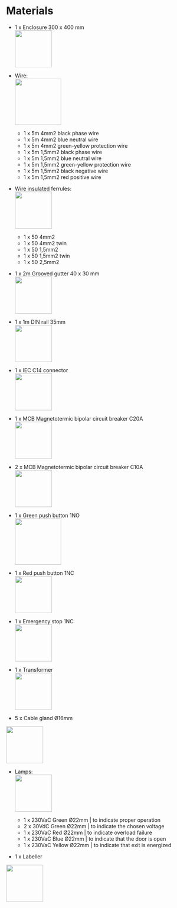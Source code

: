 # Materials

- 1 x Enclosure 300 x 400 mm  
  <img src="../pictures/enclosure.png" width="100"/>  

- Wire:  
  <img src="../pictures/cable.png" width="125"/>  
    - 1 x 5m 4mm2 black phase wire  
    - 1 x 5m 4mm2 blue neutral wire  
    - 1 x 5m 4mm2 green-yellow protection wire  
    - 1 x 5m 1,5mm2 black phase wire  
    - 1 x 5m 1,5mm2 blue neutral wire  
    - 1 x 5m 1,5mm2 green-yellow protection wire
    - 1 x 5m 1,5mm2 black negative wire  
    - 1 x 5m 1,5mm2 red positive wire  
    
- Wire insulated ferrules:  
  <img src="../pictures/puntera-hueca-aislada-doble.png" width="100"/>  
    - 1 x 50 4mm2  
    - 1 x 50 4mm2 twin  
    - 1 x 50 1,5mm2  
    - 1 x 50 1,5mm2 twin  
    - 1 x 50 2,5mm2  
        
- 1 x 2m Grooved gutter 40 x 30 mm  
  <img src="../pictures/canaleta-ranurada.png" width="100"/>  
  
- 1 x 1m DIN rail 35mm  
  <img src="../pictures/carril-din.png" width="100"/>  
  
- 1 x IEC C14 connector  
  <img src="../pictures/conector-iec-c14.png" width="100"/> 
  
- 1 x MCB Magnetotermic bipolar circuit breaker C20A  
  <img src="../pictures/magnetotermico.png" width="100"/>  
  
- 2 x MCB Magnetotermic bipolar circuit breaker C10A  
  <img src="../pictures/magnetotermico.png" width="100"/>  
  
- 1 x Green push button 1NO  
  <img src="../pictures/pb-verde.png" width="125"/>  
  
- 1 x Red push button 1NC  
  <img src="../pictures/pb-rojo.png" width="100"/>  
  
- 1 x Emergency stop 1NC  
  <img src="../pictures/seta.png" width="100"/>  
  
- 1 x Transformer  
  <img src="../pictures/transformador.png" width="100"/>  
  
- 5 x Cable gland Ø16mm  
<img src="../pictures/prensaestopas.png" width="100"/>  

- Lamps:  
  <img src="../pictures/piloto-22mm.png" width="100"/>  
    - 1 x 230VaC Green Ø22mm  | to indicate proper operation   
    - 2 x 30VdC Green Ø22mm   | to indicate the chosen voltage   
    - 1 x 230VaC Red Ø22mm    | to indicate overload failure 
    - 1 x 230VaC Blue Ø22mm   | to indicate that the door is open 
    - 1 x 230VaC Yellow Ø22mm | to indicate that exit is energized  
    
- 1 x Labeller  
<img src="../pictures/etiquetadora.png" width="100"/>
